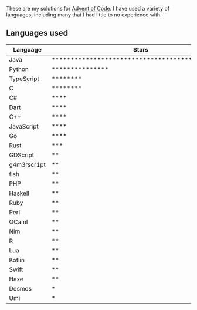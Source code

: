 These are my solutions for [Advent of Code](https://adventofcode.com). I have used a variety of languages, including many that I had little to no experience with.

## Languages used

| Language    | Stars                                                                                          |
| ----------- | ---------------------------------------------------------------------------------------------- |
| Java        | \*\*\*\*\*\*\*\*\*\*\*\*\*\*\*\*\*\*\*\*\*\*\*\*\*\*\*\*\*\*\*\*\*\*\*\*\*\*\*\*\*\*\*\*\*\*\* |
| Python      | \*\*\*\*\*\*\*\*\*\*\*\*\*\*\*                                                                 |
| TypeScript  | \*\*\*\*\*\*\*\*                                                                               |
| C           | \*\*\*\*\*\*\*\*                                                                               |
| C#          | \*\*\*\*                                                                                       |
| Dart        | \*\*\*\*                                                                                       |
| C++         | \*\*\*\*                                                                                       |
| JavaScript  | \*\*\*\*                                                                                       |
| Go          | \*\*\*\*                                                                                       |
| Rust        | \*\*\*                                                                                         |
| GDScript    | \*\*                                                                                           |
| g4m3rscr1pt | \*\*                                                                                           |
| fish        | \*\*                                                                                           |
| PHP         | \*\*                                                                                           |
| Haskell     | \*\*                                                                                           |
| Ruby        | \*\*                                                                                           |
| Perl        | \*\*                                                                                           |
| OCaml       | \*\*                                                                                           |
| Nim         | \*\*                                                                                           |
| R           | \*\*                                                                                           |
| Lua         | \*\*                                                                                           |
| Kotlin      | \*\*                                                                                           |
| Swift       | \*\*                                                                                           |
| Haxe        | \*\*                                                                                           |
| Desmos      | \*                                                                                             |
| Umi         | \*                                                                                             |

